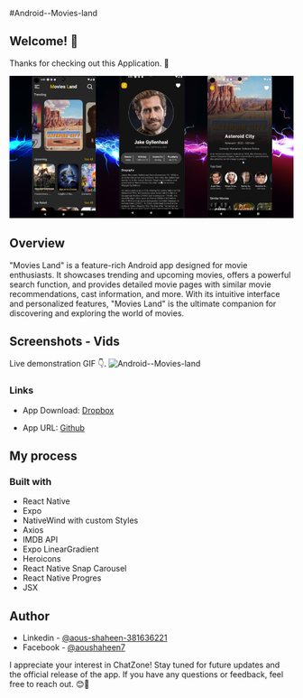 #Android--Movies-land
## Welcome! 👋

Thanks for checking out this Application. 🎉

![Android--Movies-land](./showcase/web_view01.png)

## Overview
"Movies Land" is a feature-rich Android app designed for movie enthusiasts. It showcases trending and upcoming movies, offers a powerful search function, and provides detailed movie pages with similar movie recommendations, cast information, and more. With its intuitive interface and personalized features, "Movies Land" is the ultimate companion for discovering and exploring the world of movies.

## Screenshots - Vids

Live demonstration GIF 👇.
![Android--Movies-land](./showcase/web_view02.gif)

### Links

- App Download: [Dropbox](https://www.dropbox.com/scl/fi/ft0mfx0457x5rc6tvvfed/Movie-Land.apk?rlkey=sfc36rq9fk5sp0zyxoha76d0e&dl=0)

- App URL: [Github](https://github.com/shaheen7a/Android--Movies-land)

## My process

### Built with

- React Native
- Expo
- NativeWind with custom Styles
- Axios
- IMDB API
- Expo LinearGradient
- Heroicons
- React Native Snap Carousel
- React Native Progres
- JSX


## Author
- Linkedin - [@aous-shaheen-381636221](https://www.linkedin.com/in/shaheen2001/)
- Facebook - [@aoushaheen7](https://www.facebook.com/shaheen72001/)


I appreciate your interest in ChatZone! Stay tuned for future updates and the official release of the app. If you have any questions or feedback, feel free to reach out. 😊🚀
